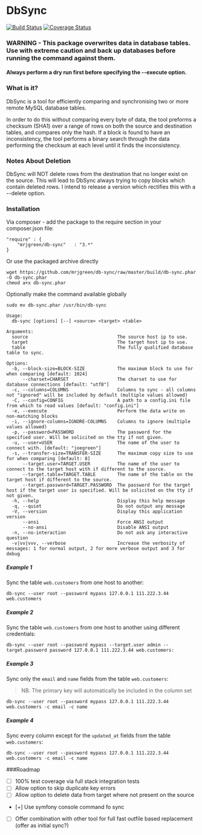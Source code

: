 DbSync
=======

[![Build Status](https://travis-ci.org/mrjgreen/db-sync.svg?branch=master)](https://travis-ci.org/mrjgreen/db-sync)
[![Coverage Status](https://img.shields.io/coveralls/mrjgreen/db-sync.svg)](https://coveralls.io/r/mrjgreen/db-sync)

### WARNING - This package overwrites data in database tables. Use with extreme caution and back up databases before running the command against them.

#### Always perform a dry run first before specifying the --execute option.

### What is it?
DbSync is a tool for efficiently comparing and synchronising two or more remote MySQL database tables. 

In order to do this without comparing every byte of data, the tool preforms a checksum (SHA1) over a range of rows on both the source and destination tables, and compares only the hash. If a block is found to have an inconsistency, the tool performs a binary search through the data performing the checksum at each level until it finds the inconsistency.

### Notes About Deletion
DbSync will NOT delete rows from the destination that no longer exist on the source. This will lead to DbSync always trying to copy blocks which contain deleted rows. I intend to release a version which rectifies this with a --delete option.

### Installation

Via composer - add the package to the require section in your composer.json file:

    "require" : {    
        "mrjgreen/db-sync"   : "3.*"
    }

Or use the packaged archive directly

    wget https://github.com/mrjgreen/db-sync/raw/master/build/db-sync.phar -O db-sync.phar
    chmod a+x db-sync.phar
    
Optionally make the command available globally

    sudo mv db-sync.phar /usr/bin/db-sync

~~~
Usage:
  db-sync [options] [--] <source> <target> <table>

Arguments:
  source                                 The source host ip to use.
  target                                 The target host ip to use.
  table                                  The fully qualified database table to sync.

Options:
  -b, --block-size=BLOCK-SIZE            The maximum block to use for when comparing [default: 1024]
      --charset=CHARSET                  The charset to use for database connections [default: "utf8"]
  -c, --columns=COLUMNS                  Columns to sync - all columns not "ignored" will be included by default (multiple values allowed)
  -C, --config=CONFIG                    A path to a config.ini file from which to read values [default: "config.ini"]
  -e, --execute                          Perform the data write on non-matching blocks
  -i, --ignore-columns=IGNORE-COLUMNS    Columns to ignore (multiple values allowed)
  -p, --password=PASSWORD                The password for the specified user. Will be solicited on the tty if not given.
  -u, --user=USER                        The name of the user to connect with. [default: "joegreen"]
  -s, --transfer-size=TRANSFER-SIZE      The maximum copy size to use for when comparing [default: 8]
      --target.user=TARGET.USER          The name of the user to connect to the target host with if different to the source.
      --target.table=TARGET.TABLE        The name of the table on the target host if different to the source.
      --target.password=TARGET.PASSWORD  The password for the target host if the target user is specified. Will be solicited on the tty if not given.
  -h, --help                             Display this help message
  -q, --quiet                            Do not output any message
  -V, --version                          Display this application version
      --ansi                             Force ANSI output
      --no-ansi                          Disable ANSI output
  -n, --no-interaction                   Do not ask any interactive question
  -v|vv|vvv, --verbose                   Increase the verbosity of messages: 1 for normal output, 2 for more verbose output and 3 for debug
~~~


##### Example 1

Sync the table `web.customers` from one host to another:

~~~~
db-sync --user root --password mypass 127.0.0.1 111.222.3.44 web.customers
~~~~

##### Example 2

Sync the table `web.customers` from one host to another using different credentials:

~~~~
db-sync --user root --password mypass --target.user admin --target.password password 127.0.0.1 111.222.3.44 web.customers:
~~~~

##### Example 3

Sync only the `email` and `name` fields from the table `web.customers`:

 > NB. The primary key will automatically be included in the column set

~~~~
db-sync --user root --password mypass 127.0.0.1 111.222.3.44 web.customers -c email -c name
~~~~

##### Example 4

Sync every column except for the `updated_at` fields from the table `web.customers`:

~~~~
db-sync --user root --password mypass 127.0.0.1 111.222.3.44 web.customers -c email -c name
~~~~



###Roadmap

 * [ ] 100% test coverage via full stack integration tests
 * [ ] Allow option to skip duplicate key errors
 * [ ] Allow option to delete data from target where not present on the source
 * [+] Use symfony console command fo sync
 * [ ] Offer combination with other tool for full fast outfile based replacement (offer as initial sync?)
